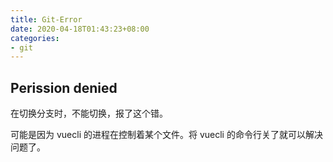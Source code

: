 ```yaml
---
title: Git-Error
date: 2020-04-18T01:43:23+08:00
categories:
- git
---
```

## Perission denied

在切换分支时，不能切换，报了这个错。

可能是因为 vuecli 的进程在控制着某个文件。将 vuecli 的命令行关了就可以解决问题了。
